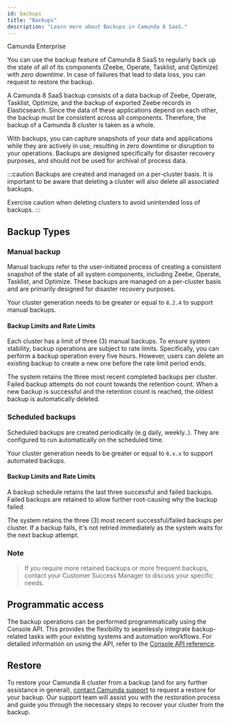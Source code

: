 ```yaml
---
id: backups
title: "Backups"
description: "Learn more about Backups in Camunda 8 SaaS."
---
```


<span class="badge badge--enterprise-only">Camunda Enterprise</span>

You can use the backup feature of Camunda 8 SaaS to regularly back up the state of all of its components (Zeebe, Operate, Tasklist, and Optimize) with _zero downtime_. In case of failures that lead to data loss, you can request to restore the backup.

A Camunda 8 SaaS backup consists of a data backup of Zeebe, Operate, Tasklist, Optimize, and the backup of exported Zeebe records in Elasticsearch. Since the data of these applications depend on each other, the backup must be consistent across all components. Therefore, the backup of a Camunda 8 cluster is taken as a whole.

With backups, you can capture snapshots of your data and applications while they are actively in use, resulting in zero downtime or disruption to your operations. Backups are designed specifically for disaster recovery purposes, and should not be used for archival of process data.

:::caution
Backups are created and managed on a per-cluster basis. It is important to be aware that deleting a cluster will also delete all associated backups.

Exercise caution when deleting clusters to avoid unintended loss of backups.
:::

## Backup Types

### Manual backup

Manual backups refer to the user-initiated process of creating a consistent snapshot of the state of all system components, including Zeebe, Operate, Tasklist, and Optimize. These backups are managed on a per-cluster basis and are primarily designed for disaster recovery purposes.

Your cluster generation needs to be greater or equal to `8.2.4` to support manual backups.

#### Backup Limits and Rate Limits

Each cluster has a limit of three (3) manual backups. To ensure system stability, backup operations are subject to rate limits. Specifically, you can perform a backup operation every five hours.
However, users can delete an existing backup to create a new one before the rate limit period ends.

The system retains the three most recent completed backups per cluster. Failed backup attempts do not count towards the retention count. When a new backup is successful and the retention count is reached, the oldest backup is automatically deleted.

### Scheduled backups

Scheduled backups are created periodically (e.g daily, weekly..). They are configured to run automatically on the scheduled time.

Your cluster generation needs to be greater or equal to `8.x.x` to support automated backups.

#### Backup Limits and Rate Limits

A backup schedule retains the last three successful and failed backups. Failed backups are retained to allow further root-causing why the backup failed.

The system retains the three (3) most recent successful/failed backups per cluster.
If a backup fails, it's not retried immediately as the system waits for the next backup attempt.

### Note

> If you require more retained backups or more frequent backups, contact your Customer Success Manager to discuss your specific needs.

## Programmatic access

The backup operations can be performed programmatically using the Console API. This provides the flexibility to seamlessly integrate backup-related tasks with your existing systems and automation workflows. For detailed information on using the API, refer to the [Console API reference](docs/apis-tools/console-api-reference.md).


## Restore

To restore your Camunda 8 cluster from a backup (and for any further assistance in general), [contact Camunda support](https://camunda.com/services/support/) to request a restore for your backup. Our support team will assist you with the restoration process and guide you through the necessary steps to recover your cluster from the backup.
